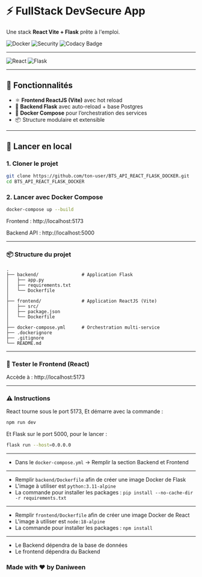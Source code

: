 # ⚡ FullStack DevSecure App

Une stack **React Vite + Flask** prête à l'emploi.

![Docker](https://img.shields.io/badge/Docker-ready-blue)
![Security](https://img.shields.io/badge/Security-Scanned-brightgreen)
![Codacy Badge](https://app.codacy.com/project/badge/Grade/eacc1cb33791488399e0e1c53ad5f9cb)

---

![React](https://img.shields.io/badge/React-Vite-61DAFB)
![Flask](https://img.shields.io/badge/Flask-backend-lightgrey)

---

## 🔧 Fonctionnalités

- ⚛️ **Frontend ReactJS (Vite)** avec hot reload
- 🐍 **Backend Flask** avec auto-reload + base Postgres
- 🐳 **Docker Compose** pour l’orchestration des services
- 📦 Structure modulaire et extensible

---

## 🚀 Lancer en local

### 1. Cloner le projet

```bash
git clone https://github.com/ton-user/BTS_API_REACT_FLASK_DOCKER.git
cd BTS_API_REACT_FLASK_DOCKER

```

### 2. Lancer avec Docker Compose

```bash
docker-compose up --build
```

Frontend : http://localhost:5173

Backend API : http://localhost:5000

---

### 📦 Structure du projet

```
.
├── backend/                # Application Flask
│   ├── app.py
│   ├── requirements.txt
│   └── Dockerfile
│
├── frontend/               # Application ReactJS (Vite)
│   ├── src/
│   ├── package.json
│   └── Dockerfile
│
├── docker-compose.yml      # Orchestration multi-service
├── .dockerignore
├── .gitignore
└── README.md
```

---

### 🧪 Tester le Frontend (React)

Accède à : http://localhost:5173

---

### ⚠️ Instructions

React tourne sous le port 5173,
Et démarre avec la commande :

```bash
npm run dev
```

Et Flask sur le port 5000, pour le lancer :

```bash
flask run --host=0.0.0.0
```

---

- Dans le `docker-compose.yml` -> Remplir la section Backend et Frontend

---

- Remplir `backend/Dockerfile` afin de créer une image Docker de Flask
- L'image à utiliser est `python:3.11-alpine`
- La commande pour installer les packages : `pip install --no-cache-dir -r requirements.txt`

---

- Remplir `frontend/Dockerfile` afin de créer une image Docker de React
- L'image à utiliser est `node:18-alpine`
- La commande pour installer les packages : `npm install`

---

- Le Backend dépendra de la base de données
- Le frontend dépendra du Backend

### Made with ❤️ by Daniween
